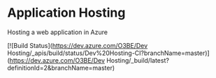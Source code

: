 # Application Hosting
Hosting a web application in Azure

[![Build Status](https://dev.azure.com/O3BE/Dev Hosting/_apis/build/status/Dev%20Hosting-CI?branchName=master)](https://dev.azure.com/O3BE/Dev Hosting/_build/latest?definitionId=2&branchName=master)
